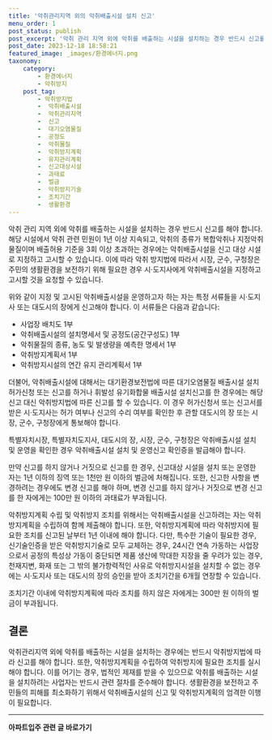 ```yaml
---
title: '악취관리지역 외의 악취배출시설 설치 신고'
menu_order: 1
post_status: publish
post_excerpt: '악취 관리 지역 외에 악취를 배출하는 시설을 설치하는 경우 반드시 신고를 해야 합니다. 해당 시설에서 악취 관련 민원이 1년 이상 지속되고, 악취의 종류가 복합악취나 지정악취물질이며 배출허용 기준을 3회 이상 초과하는 경우에는 악취배출시설을 신고 대상 시설로 지정하고 고시할 수 있습니다. 이에 따라 악취 방지법에 따라서 시장, 군수, 구청장은 주민의 생활환경을 보전하기 위해 필요한 경우 시 도지사에게 악취배출시설을 지정하고 고시할 것을 요청할 수 있습니다.'
post_date: 2023-12-18 18:58:21
featured_image: _images/환경에너지.png
taxonomy:
    category:
        - 환경에너지
        - 악취방지
    post_tag:
        - 악취방지법
        -  악취배출시설
        -  악취관리지역
        -  신고
        -  대기오염물질
        -  공정도
        -  악취물질
        -  악취방지계획
        -  유지관리계획
        -  신고대상시설
        -  과태료
        -  벌금
        -  악취방지기술
        -  조치기간
        -  생활환경
---
```



악취 관리 지역 외에 악취를 배출하는 시설을 설치하는 경우 반드시 신고를 해야 합니다. 해당 시설에서 악취 관련 민원이 1년 이상 지속되고, 악취의 종류가 복합악취나 지정악취물질이며 배출허용 기준을 3회 이상 초과하는 경우에는 악취배출시설을 신고 대상 시설로 지정하고 고시할 수 있습니다. 이에 따라 악취 방지법에 따라서 시장, 군수, 구청장은 주민의 생활환경을 보전하기 위해 필요한 경우 시·도지사에게 악취배출시설을 지정하고 고시할 것을 요청할 수 있습니다.

위와 같이 지정 및 고시된 악취배출시설을 운영하고자 하는 자는 특정 서류들을 시·도지사 또는 대도시의 장에게 신고해야 합니다. 이 서류들은 다음과 같습니다:

- 사업장 배치도 1부
- 악취배출시설의 설치명세서 및 공정도(공간구성도) 1부
- 악취물질의 종류, 농도 및 발생량을 예측한 명세서 1부
- 악취방지계획서 1부
- 악취방지시설의 연간 유지 관리계획서 1부

더불어, 악취배출시설에 대해서는 대기환경보전법에 따른 대기오염물질 배출시설 설치 허가신청 또는 신고를 하거나 휘발성 유기화합물 배출시설 설치신고를 한 경우에는 해당 신고 대신 악취방지법에 따른 신고를 할 수 있습니다. 이 경우 허가신청서 또는 신고서를 받은 시·도지사는 허가 여부나 신고의 수리 여부를 확인한 후 관할 대도시의 장 또는 시장, 군수, 구청장에게 통보해야 합니다.

특별자치시장, 특별자치도지사, 대도시의 장, 시장, 군수, 구청장은 악취배출시설 설치 및 운영을 확인한 경우 악취배출시설 설치 및 운영신고 확인증을 발급해야 합니다.

만약 신고를 하지 않거나 거짓으로 신고를 한 경우, 신고대상 시설을 설치 또는 운영한 자는 1년 이하의 징역 또는 1천만 원 이하의 벌금에 처해집니다. 또한, 신고한 사항을 변경하려는 경우에도 변경 신고를 해야 하며, 변경 신고를 하지 않거나 거짓으로 변경 신고를 한 자에게는 100만 원 이하의 과태료가 부과됩니다.

악취방지계획 수립 및 악취방지 조치를 위해서는 악취배출시설을 신고하려는 자는 악취방지계획을 수립하여 함께 제출해야 합니다. 또한, 악취방지계획에 따라 악취방지에 필요한 조치를 신고된 날부터 1년 이내에 해야 합니다. 다만, 특수한 기술이 필요한 경우, 신기술인증을 받은 악취방지기술로 모두 교체하는 경우, 24시간 연속 가동하는 사업장으로서 공정의 특성상 가동이 중단되면 제품 생산에 막대한 지장을 줄 우려가 있는 경우, 천재지변, 화재 또는 그 밖의 불가항력적인 사유로 악취방지시설을 설치할 수 없는 경우에는 시·도지사 또는 대도시의 장의 승인을 받아 조치기간을 6개월 연장할 수 있습니다.

조치기간 이내에 악취방지계획에 따라 조치를 하지 않은 자에게는 300만 원 이하의 벌금이 부과됩니다.
​

## 결론

악취관리지역 외에 악취를 배출하는 시설을 설치하는 경우에는 반드시 악취방지법에 따라 신고를 해야 합니다. 또한, 악취방지계획을 수립하여 악취방지에 필요한 조치를 실시해야 합니다. 이를 어기는 경우, 법적인 제재를 받을 수 있으므로 악취를 배출하는 시설을 설치하려는 사업자는 반드시 관련 절차를 준수해야 합니다. 생활환경을 보전하고 주민들의 피해를 최소화하기 위해서 악취배출시설의 신고 및 악취방지계획의 엄격한 이행이 필요합니다.
<!-- wp:separator -->
<hr class="wp-block-separator has-alpha-channel-opacity"/>
<!-- /wp:separator -->

<!-- wp:group {"backgroundColor":"base","layout":{"type":"constrained"}} -->
<div class="wp-block-group has-base-background-color has-background"><!-- wp:paragraph {"align":"center","fontSize":"medium"} -->
<p class="has-text-align-center has-large-font-size"><strong>아파트입주 관련 글 바로가기</strong></p>
<!-- /wp:paragraph -->


<!-- wp:latest-posts
{"categories":[{"id":28177,"count":19,"description":"","link":"https://uknowlaw.com/category/%ec%95%84%ed%8c%8c%ed%8a%b8%ec%9e%85%ec%a3%bc/","name":"아파트입주","slug":"아파트입주","taxonomy":"category","parent":0,"meta":[],"_links":{"self":[{"href":"https://uknowlaw.com/wp-json/wp/v2/categories/28177"}],"collection":[{"href":"https://uknowlaw.com/wp-json/wp/v2/categories"}],"about":[{"href":"https://uknowlaw.com/wp-json/wp/v2/taxonomies/category"}],"wp:post_type":[{"href":"https://uknowlaw.com/wp-json/wp/v2/posts?categories=28177"}],"curies":[{"name":"wp","href":"https://api.w.org/{rel}","templated":true}]}}],"postsToShow":100,"excerptLength":28,"postLayout":"grid","columns":2,"featuredImageAlign":"left","featuredImageSizeSlug":"large","fontSize":"small"} /--></div>
<!-- /wp:group -->